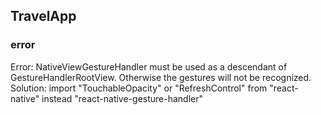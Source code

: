 ## TravelApp

### error 
Error: NativeViewGestureHandler must be used as a descendant of GestureHandlerRootView. Otherwise the gestures will not be recognized.
Solution: import "TouchableOpacity" or "RefreshControl" from  "react-native" instead "react-native-gesture-handler" 

